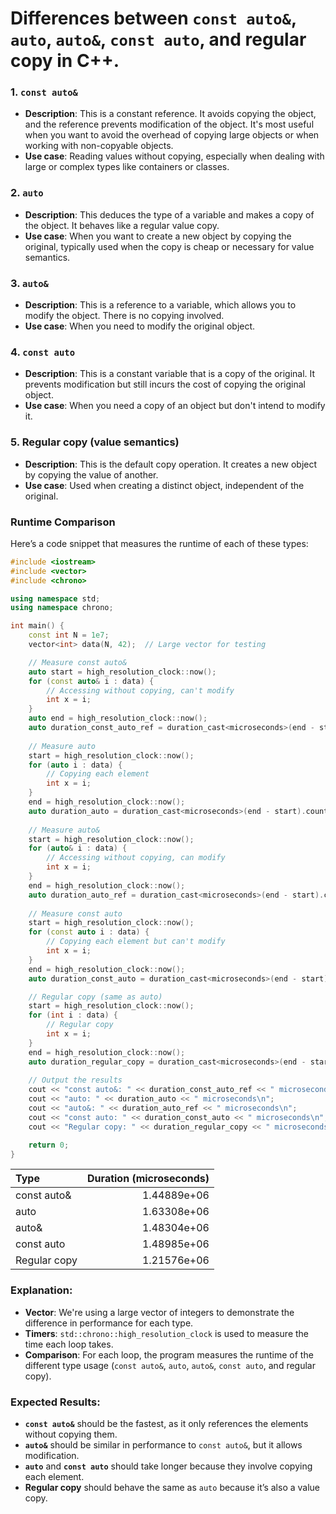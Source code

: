 # Differences between `const auto&`, `auto`, `auto&`, `const auto`, and regular copy in C++.

### 1. **`const auto&`**
- **Description**: This is a constant reference. It avoids copying the object, and the reference prevents modification of the object. It's most useful when you want to avoid the overhead of copying large objects or when working with non-copyable objects.
- **Use case**: Reading values without copying, especially when dealing with large or complex types like containers or classes.

### 2. **`auto`**
- **Description**: This deduces the type of a variable and makes a copy of the object. It behaves like a regular value copy.
- **Use case**: When you want to create a new object by copying the original, typically used when the copy is cheap or necessary for value semantics.

### 3. **`auto&`**
- **Description**: This is a reference to a variable, which allows you to modify the object. There is no copying involved.
- **Use case**: When you need to modify the original object.

### 4. **`const auto`**
- **Description**: This is a constant variable that is a copy of the original. It prevents modification but still incurs the cost of copying the original object.
- **Use case**: When you need a copy of an object but don't intend to modify it.

### 5. **Regular copy (value semantics)**
- **Description**: This is the default copy operation. It creates a new object by copying the value of another.
- **Use case**: Used when creating a distinct object, independent of the original.

### Runtime Comparison

Here’s a code snippet that measures the runtime of each of these types:

```cpp
#include <iostream>
#include <vector>
#include <chrono>

using namespace std;
using namespace chrono;

int main() {
    const int N = 1e7;
    vector<int> data(N, 42);  // Large vector for testing

    // Measure const auto&
    auto start = high_resolution_clock::now();
    for (const auto& i : data) {
        // Accessing without copying, can't modify
        int x = i;
    }
    auto end = high_resolution_clock::now();
    auto duration_const_auto_ref = duration_cast<microseconds>(end - start).count();
    
    // Measure auto
    start = high_resolution_clock::now();
    for (auto i : data) {
        // Copying each element
        int x = i;
    }
    end = high_resolution_clock::now();
    auto duration_auto = duration_cast<microseconds>(end - start).count();
    
    // Measure auto&
    start = high_resolution_clock::now();
    for (auto& i : data) {
        // Accessing without copying, can modify
        int x = i;
    }
    end = high_resolution_clock::now();
    auto duration_auto_ref = duration_cast<microseconds>(end - start).count();
    
    // Measure const auto
    start = high_resolution_clock::now();
    for (const auto i : data) {
        // Copying each element but can't modify
        int x = i;
    }
    end = high_resolution_clock::now();
    auto duration_const_auto = duration_cast<microseconds>(end - start).count();

    // Regular copy (same as auto)
    start = high_resolution_clock::now();
    for (int i : data) {
        // Regular copy
        int x = i;
    }
    end = high_resolution_clock::now();
    auto duration_regular_copy = duration_cast<microseconds>(end - start).count();
    
    // Output the results
    cout << "const auto&: " << duration_const_auto_ref << " microseconds\n";
    cout << "auto: " << duration_auto << " microseconds\n";
    cout << "auto&: " << duration_auto_ref << " microseconds\n";
    cout << "const auto: " << duration_const_auto << " microseconds\n";
    cout << "Regular copy: " << duration_regular_copy << " microseconds\n";

    return 0;
}
```

| Type         |   Duration (microseconds) |
|:-------------|--------------------------:|
| const auto&  |               1.44889e+06 |
| auto         |               1.63308e+06 |
| auto&        |               1.48304e+06 |
| const auto   |               1.48985e+06 |
| Regular copy |               1.21576e+06 |


### Explanation:
- **Vector**: We're using a large vector of integers to demonstrate the difference in performance for each type.
- **Timers**: `std::chrono::high_resolution_clock` is used to measure the time each loop takes.
- **Comparison**: For each loop, the program measures the runtime of the different type usage (`const auto&`, `auto`, `auto&`, `const auto`, and regular copy).

### Expected Results:
- **`const auto&`** should be the fastest, as it only references the elements without copying them.
- **`auto&`** should be similar in performance to `const auto&`, but it allows modification.
- **`auto`** and **`const auto`** should take longer because they involve copying each element.
- **Regular copy** should behave the same as `auto` because it’s also a value copy.

